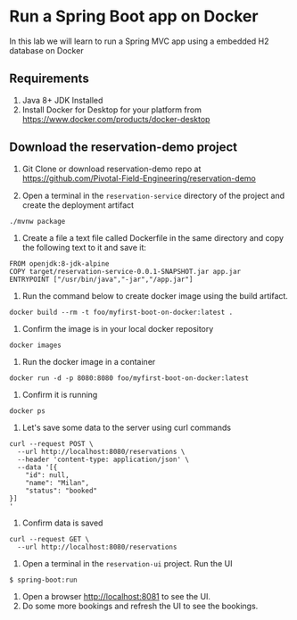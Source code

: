 # Run a Spring Boot app on Docker
In this lab we will learn to run a Spring MVC app using a embedded H2 database on Docker

## Requirements  
1. Java 8+ JDK Installed  
1. Install Docker for Desktop for your platform from <https://www.docker.com/products/docker-desktop>  


## Download the reservation-demo project

1. Git Clone or download reservation-demo repo at <https://github.com/Pivotal-Field-Engineering/reservation-demo>

1. Open a terminal in the `reservation-service` directory of the project and create the deployment artifact
```
./mvnw package
```
1. Create a file a text file called Dockerfile in the same directory and copy the following text to it and save it:
```
FROM openjdk:8-jdk-alpine
COPY target/reservation-service-0.0.1-SNAPSHOT.jar app.jar
ENTRYPOINT ["/usr/bin/java","-jar","/app.jar"]
```
1. Run the command below to create docker image using the build artifact.
```
docker build --rm -t foo/myfirst-boot-on-docker:latest .
```
1. Confirm the image is in your local docker repository
```
docker images
```
1. Run the docker image in a container
```
docker run -d -p 8080:8080 foo/myfirst-boot-on-docker:latest
```
1. Confirm it is running
```
docker ps
```
1. Let's save some data to the server using curl commands
```
curl --request POST \
  --url http://localhost:8080/reservations \
  --header 'content-type: application/json' \
  --data '[{
	"id": null,
	"name": "Milan",
	"status": "booked"
}]
'
```
1. Confirm data is saved
```
curl --request GET \
  --url http://localhost:8080/reservations
```
1. Open a terminal in the `reservation-ui` project. Run the UI
```
$ spring-boot:run
```
1. Open a browser <http://localhost:8081> to see the UI.
1. Do some more bookings and refresh the UI to see the bookings.
